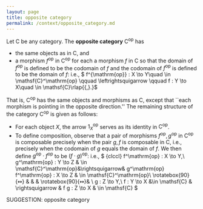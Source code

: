 ```yaml
---
layout: page
title: opposite category
permalink: /context/opposite_category.md
---
```

 Let $\mathsf{C}$ be any category. The **opposite category** $\mathsf{C}^\mathrm{op}$ has

-  the same objects as in $\mathsf{C}$, and
-  a morphism $f^\mathrm{op}$ in $\mathsf{C}^\mathrm{op}$ for each a morphism $f$ in $\mathsf{C}$ so that the domain of $f^\mathrm{op}$ is defined to be the codomain of $f$ and the codomain of $f^\mathrm{op}$ is defined to be the domain of $f$: i.e.,
$ f^{\mathrm{op}} : X \to Y\quad \in \mathsf{C}^\mathrm{op} \qquad \leftrightsquigarrow \qquad f : Y \to X\quad \in \mathsf{C}\rlap{{\,}.}$

That is, $\mathsf{C}^\mathrm{op}$ has the same objects and morphisms as $\mathsf{C}$, except that ``each morphism is pointing in the opposite direction.'' The remaining structure of the category $\mathsf{C}^\mathrm{op}$ is given as follows:

-  For each object $X$, the arrow $1_X^\mathrm{op}$ serves as its identity in $\mathsf{C}^\mathrm{op}$.
-  To define composition, observe that a pair of morphisms $f^\mathrm{op},g^\mathrm{op}$ in $\mathsf{C}^\mathrm{op}$ is composable precisely when the pair $g,f$ is composable in $\mathsf{C}$, i.e., precisely when the codomain of $g$ equals the domain of $f$. We then define $g^\mathrm{op} \cdot  f^\mathrm{op}$ to be $(f\cdot g)^\mathrm{op}$: i.e.,
$ {clccl}
 f^\mathrm{op} : X \to Y,\ g^\mathrm{op} : Y \to Z & \in \mathsf{C}^\mathrm{op}&\rightsquigarrow& g^\mathrm{op} f^\mathrm{op} : X \to Z & \in \mathsf{C}^\mathrm{op}\\ \rotatebox{90}{$\leftrightsquigarrow$} & & & \rotatebox{90}{$\leftrightsquigarrow$}& \\ g : Z \to Y,\ f : Y \to X  &\in \mathsf{C} & \rightsquigarrow &  f g : Z \to X &  \in \mathsf{C}
 $



SUGGESTION: opposite category